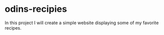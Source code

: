 # odins-recipies
In this project I will create a simple website displaying some of my favorite recipes.